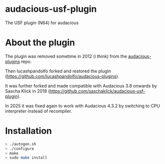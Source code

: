 audacious-usf-plugin
====================

The USF plugin (N64) for audacious

# About the plugin

The plugin was removed sometime in 2012 (i think) from the [audacious-plugins](https://github.com/audacious-media-player/audacious-plugins) repo. 

Then lucashpandolfo forked and restored the plugin (https://github.com/lucashpandolfo/audacious-plugins).

It was further forked and made compatible with Audacious 3.8 onwards by Sascha Klick in 2018 (https://github.com/saschaklick/audacious-usf-plugin).

In 2025 it was fixed again to work with Audacious 4.3.2 by switching to CPU interpreter instead of recompiler.

# Installation

```bash
> ./autogen.sh
> ./configure
> make
> sudo make install
```
